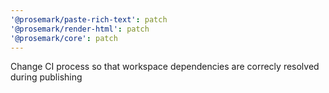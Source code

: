```yaml
---
'@prosemark/paste-rich-text': patch
'@prosemark/render-html': patch
'@prosemark/core': patch
---
```


Change CI process so that workspace dependencies are correcly resolved during publishing
